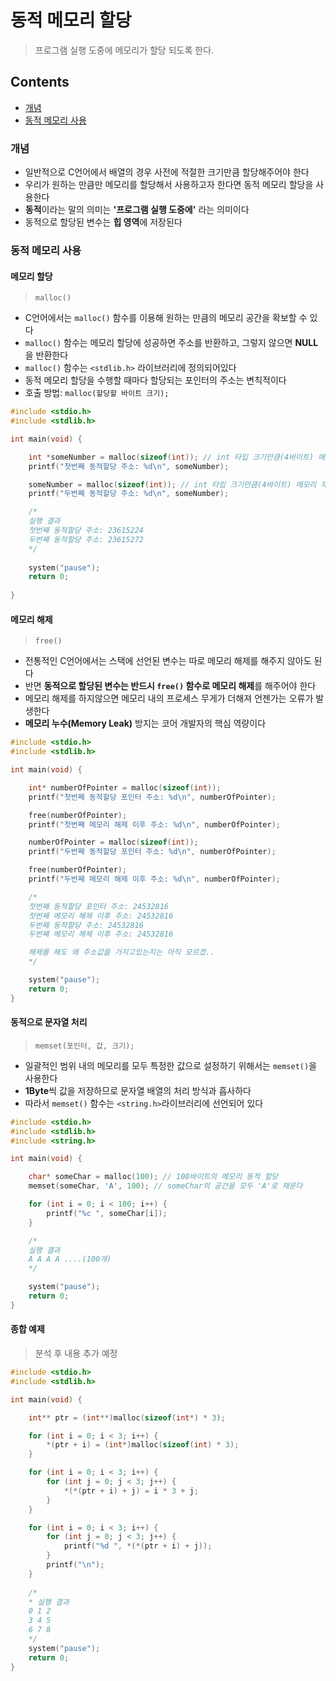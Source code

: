 # 동적 메모리 할당

> 프로그램 실행 도중에 메모리가 할당 되도록 한다.



## Contents

- [개념](#개념)
- [동적 메모리 사용](#동적-메모리-사용)



### 개념

- 일반적으로 C언어에서 배열의 경우 사전에 적절한 크기만큼 할당해주어야 한다
- 우리가 원하는 만큼만 메모리를 할당해서 사용하고자 한다면 동적 메모리 할당을 사용한다
- **동적**이라는 말의 의미는 **'프로그램 실행 도중에'** 라는 의미이다
- 동적으로 할당된 변수는 **힙 영역**에 저장된다



### 동적 메모리 사용

#### 메모리 할당

> `malloc()`

- C언어에서는 `malloc()` 함수를 이용해 원하는 만큼의 메모리 공간을 확보할 수 있다
- `malloc()` 함수는 메모리 할당에 성공하면 주소를 반환하고, 그렇지 않으면 **NULL**을 반환한다
- `malloc()` 함수는 `<stdlib.h>` 라이브러리에 정의되어있다
- 동적 메모리 할당을 수행할 때마다 할당되는 포인터의 주소는 변칙적이다
- 호출 방법: `malloc(할당할 바이트 크기);`

``` c
#include <stdio.h>
#include <stdlib.h>

int main(void) {

	int *someNumber = malloc(sizeof(int)); // int 타입 크기만큼(4바이트) 메모리 할당
	printf("첫번째 동적할당 주소: %d\n", someNumber);

	someNumber = malloc(sizeof(int)); // int 타입 크기만큼(4바이트) 메모리 재할당
	printf("두번째 동적할당 주소: %d\n", someNumber);

	/*
	실행 결과
	첫번째 동적할당 주소: 23615224
	두번째 동적할당 주소: 23615272
	*/
	
    system("pause");
	return 0;
    
}
```



#### 메모리 해제

> `free()`

- 전통적인 C언어에서는 스택에 선언된 변수는 따로 메모리 해제를 해주지 않아도 된다
- 반면 **동적으로 할당된 변수는 반드시 `free()` 함수로 메모리 해제**를 해주어야 한다
- 메모리 해제를 하지않으면 메모리 내의 프로세스 무게가 더해져 언젠가는 오류가 발생한다
- **메모리 누수(Memory Leak)** 방지는 코어 개발자의 핵심 역량이다

``` c
#include <stdio.h>
#include <stdlib.h>

int main(void) {

	int* numberOfPointer = malloc(sizeof(int));
	printf("첫번째 동적할당 포인터 주소: %d\n", numberOfPointer);

	free(numberOfPointer);
	printf("첫번째 메모리 해제 이후 주소: %d\n", numberOfPointer);

	numberOfPointer = malloc(sizeof(int));
	printf("두번째 동적할당 포인터 주소: %d\n", numberOfPointer);

	free(numberOfPointer);
	printf("두번째 메모리 해제 이후 주소: %d\n", numberOfPointer);

	/*
	첫번째 동적할당 포인터 주소: 24532816
	첫번째 메모리 해제 이후 주소: 24532816
	두번째 동적할당 주소: 24532816
	두번째 메모리 해제 이후 주소: 24532816

	해제를 해도 왜 주소값을 가지고있는지는 아직 모르겠..
	*/

	system("pause");
	return 0;
}
```



#### 동적으로 문자열 처리

> `memset(포인터, 값, 크기);`

- 일괄적인 범위 내의 메모리를 모두 특정한 값으로 설정하기 위해서는 `memset()`을 사용한다
- **1Byte**씩 값을 저장하므로 문자열 배열의 처리 방식과 흡사하다
- 따라서 `memset()` 함수는 `<string.h>`라이브러리에 선언되어 있다

``` c
#include <stdio.h>
#include <stdlib.h>
#include <string.h>

int main(void) {

	char* someChar = malloc(100); // 100바이트의 메모리 동적 할당
	memset(someChar, 'A', 100); // someChar의 공간을 모두 'A'로 채운다

	for (int i = 0; i < 100; i++) {
		printf("%c ", someChar[i]);
	}

	/*
	실행 결과
	A A A A ....(100개)
	*/

	system("pause");
	return 0;
}
```



#### 종합 예제

> 분석 후 내용 추가 예정

``` c
#include <stdio.h>
#include <stdlib.h>

int main(void) {

	int** ptr = (int**)malloc(sizeof(int*) * 3);

	for (int i = 0; i < 3; i++) {
		*(ptr + i) = (int*)malloc(sizeof(int) * 3);
	}

	for (int i = 0; i < 3; i++) {
		for (int j = 0; j < 3; j++) {
			*(*(ptr + i) + j) = i * 3 + j;
		}
	}

	for (int i = 0; i < 3; i++) {
		for (int j = 0; j < 3; j++) {
			printf("%d ", *(*(ptr + i) + j));
		}
		printf("\n");
	}
    
	/*
	* 실행 결과
	0 1 2
	3 4 5
	6 7 8
	*/
	system("pause");
	return 0;
}
```

